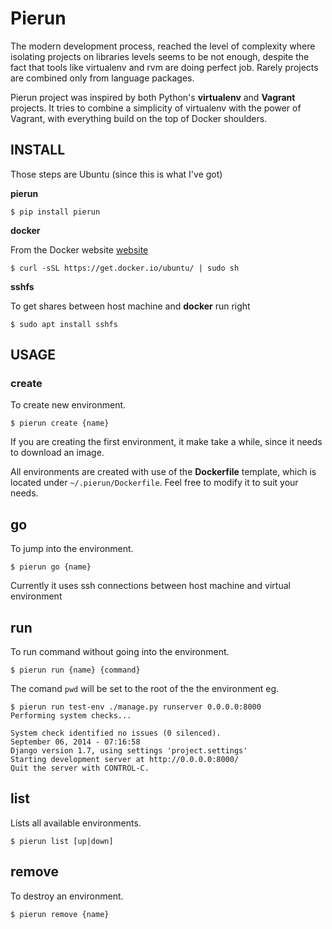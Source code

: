 # Pierun

The modern development process, reached  the level of complexity where
isolating projects on libraries levels seems to be not enough, despite
the  fact  that  tools  like  virtualenv and  rvm  are  doing  perfect
job. Rarely projects are combined only from language packages.

Pierun  project  was  inspired  by both  Python's  **virtualenv**  and
**Vagrant**  projects.   It  tries  to   combine  a  simplicity  of
virtualenv with the power of Vagrant, with everything build on the top
of Docker shoulders. 


## INSTALL


Those steps are Ubuntu (since this is what I've got)

**pierun**

	$ pip install pierun

**docker**

From the Docker website [website](http://docs.docker.com/installation/ubuntulinux/#ubuntu-trusty-1404-lts-64-bit)

	$ curl -sSL https://get.docker.io/ubuntu/ | sudo sh

**sshfs**

To get shares between host machine and **docker** run right

	$ sudo apt install sshfs


## USAGE


### create

To create new environment.

	$ pierun create {name}

If you are creating the first environment, it make take a while, since it needs to download an image.

All environments are created with use of the **Dockerfile** template, which is located under `~/.pierun/Dockerfile`.
Feel free to modify it to suit your needs.

## go

To jump into the environment.

	$ pierun go {name}

Currently it uses ssh connections between host machine and virtual environment

## run

To run command without going into the environment.

	$ pierun run {name} {command}

The comand `pwd` will be set to the root of the the environment eg.

	$ pierun run test-env ./manage.py runserver 0.0.0.0:8000
	Performing system checks...

	System check identified no issues (0 silenced).
	September 06, 2014 - 07:16:58
	Django version 1.7, using settings 'project.settings'
	Starting development server at http://0.0.0.0:8000/
	Quit the server with CONTROL-C.

## list

Lists all available environments.

	$ pierun list [up|down]

## remove

To destroy an environment.

	$ pierun remove {name}
